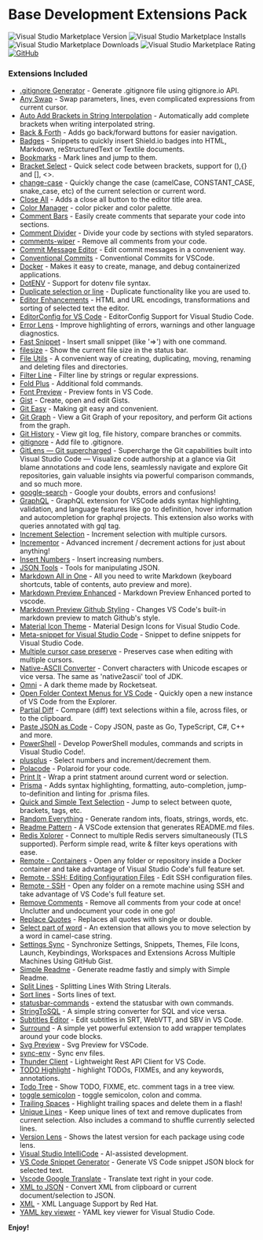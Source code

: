 # Base Development Extensions Pack

![Visual Studio Marketplace Version](https://img.shields.io/visual-studio-marketplace/v/littleCareless.dish-base-development-extensions-pack.svg?style=flat-square)
![Visual Studio Marketplace Installs](https://img.shields.io/visual-studio-marketplace/i/littleCareless.dish-base-development-extensions-pack.svg?style=flat-square)
![Visual Studio Marketplace Downloads](https://img.shields.io/visual-studio-marketplace/d/littleCareless.dish-base-development-extensions-pack.svg?style=flat-square)
![Visual Studio Marketplace Rating](https://img.shields.io/visual-studio-marketplace/r/littleCareless.dish-base-development-extensions-pack.svg?style=flat-square)
[![GitHub](https://img.shields.io/github/stars/ricardoemerson/dish-base-development-extensions-pack.svg?style=flat-square)](https://github.com/ricardoemerson/dish-base-development-extensions-pack)



### Extensions Included

- [.gitignore Generator](https:fcodezombiech.gitignore//marketplace.visualstudio.com/items?itemName=piotrpalarz.vscode-gitignore-generator) - Generate .gitignore file using gitignore.io API.
- [Any Swap](https://marketplace.visualstudio.com/items?itemName=wolray.any-swap) - Swap parameters, lines, even complicated expressions from current cursor.
- [Auto Add Brackets in String Interpolation](https://marketplace.visualstudio.com/items?itemName=aliariff.auto-add-brackets) - Automatically add complete brackets when writing interpolated string.
- [Back & Forth](https://marketplace.visualstudio.com/items?itemName=nick-rudenko.back-n-forth) - Adds go back/forward buttons for easier navigation.
- [Badges](https://marketplace.visualstudio.com/items?itemName=idleberg.badges) - Snippets to quickly insert Shield.io badges into HTML, Markdown, reStructuredText or Textile documents.
- [Bookmarks](https://marketplace.visualstudio.com/items?itemName=alefragnani.Bookmarks) - Mark lines and jump to them.
- [Bracket Select](https://marketplace.visualstudio.com/items?itemName=chunsen.bracket-select) - Quick select code between brackets, support for (),{} and [], <>.
- [change-case](https://marketplace.visualstudio.com/items?itemName=wmaurer.change-case) - Quickly change the case (camelCase, CONSTANT_CASE, snake_case, etc) of the current selection or current word.
- [Close All](https://marketplace.visualstudio.com/items?itemName=benjpas.close-all) - Adds a close all button to the editor title area.
- [Color Manager](https://marketplace.visualstudio.com/items?itemName=RoyAction.color-manager) - color picker and color palette.
- [Comment Bars](https://marketplace.visualstudio.com/items?itemName=zfzackfrost.commentbars) - Easily create comments that separate your code into sections.
- [Comment Divider](https://marketplace.visualstudio.com/items?itemName=stackbreak.comment-divider) - Divide your code by sections with styled separators.
- [comments-wiper](https://marketplace.visualstudio.com/items?itemName=Bruce.comments-wiper) - Remove all comments from your code.
- [Commit Message Editor](https://marketplace.visualstudio.com/items?itemName=adam-bender.commit-message-editor) - Edit commit messages in a convenient way.
- [Conventional Commits](https://marketplace.visualstudio.com/items?itemName=vivaxy.vscode-conventional-commits) - Conventional Commits for VSCode.
- [Docker](https://marketplace.visualstudio.com/items?itemName=ms-azuretools.vscode-docker) - Makes it easy to create, manage, and debug containerized applications.
- [DotENV](https://marketplace.visualstudio.com/items?itemName=mikestead.dotenv) - Support for dotenv file syntax.
- [Duplicate selection or line](https://marketplace.visualstudio.com/items?itemName=geeebe.duplicate) - Duplicate functionality like you are used to.
- [Editor Enhancements](https://marketplace.visualstudio.com/items?itemName=gurayyarar.editorenhancements) - HTML and URL encodings, transformations and sorting of selected text the editor.
- [EditorConfig for VS Code](https://marketplace.visualstudio.com/items?itemName=EditorConfig.EditorConfig) - EditorConfig Support for Visual Studio Code.
- [Error Lens](https://marketplace.visualstudio.com/items?itemName=usernamehw.errorlens) - Improve highlighting of errors, warnings and other language diagnostics.
- [Fast Snippet](https://marketplace.visualstudio.com/items?itemName=giyyapan.fast-snippet) - Insert small snippet (like '=>') with one command.
- [filesize](https://marketplace.visualstudio.com/items?itemName=mkxml.vscode-filesize) - Show the current file size in the status bar.
- [File Utils](https://marketplace.visualstudio.com/items?itemName=sleistner.vscode-fileutils) - A convenient way of creating, duplicating, moving, renaming and deleting files and directories.
- [Filter Line](https://marketplace.visualstudio.com/items?itemName=everettjf.filter-line) - Filter line by strings or regular expressions.
- [Fold Plus](https://marketplace.visualstudio.com/items?itemName=dakara.dakara-foldplus) - Additional fold commands.
- [Font Preview](https://marketplace.visualstudio.com/items?itemName=ctcuff.font-preview) - Preview fonts in VS Code.
- [Gist](https://marketplace.visualstudio.com/items?itemName=kenhowardpdx.vscode-gist) - Create, open and edit Gists.
- [Git Easy](https://marketplace.visualstudio.com/items?itemName=bibhasdn.git-easy) - Making git easy and convenient.
- [Git Graph](https://marketplace.visualstudio.com/items?itemName=mhutchie.git-graph) - View a Git Graph of your repository, and perform Git actions from the graph.
- [Git History](https://marketplace.visualstudio.com/items?itemName=donjayamanne.githistory) - View git log, file history, compare branches or commits.
- [gitignore](https://marketplace.visualstudio.com/items?itemName=michelemelluso.gitignore) - Add file to .gitignore.
- [GitLens — Git supercharged](https://marketplace.visualstudio.com/items?itemName=eamodio.gitlens) - Supercharge the Git capabilities built into Visual Studio Code — Visualize code authorship at a glance via Git blame annotations and code lens, seamlessly navigate and explore Git repositories, gain valuable insights via powerful comparison commands, and so much more.
- [google-search](https://marketplace.visualstudio.com/items?itemName=kameshkotwani.google-search) - Google your doubts, errors and confusions!
- [GraphQL](https://marketplace.visualstudio.com/items?itemName=Prisma.vscode-graphql) - GraphQL extension for VSCode adds syntax highlighting, validation, and language features like go to definition, hover information and autocompletion for graphql projects. This extension also works with queries annotated with gql tag.
- [Increment Selection](https://marketplace.visualstudio.com/items?itemName=albymor.increment-selection) - Increment selection with multiple cursors.
- [Incrementor](https://marketplace.visualstudio.com/items?itemName=nmsmith89.incrementor) - Advanced increment / decrement actions for just about anything!
- [Insert Numbers](https://marketplace.visualstudio.com/items?itemName=Asuka.insertnumbers) - Insert increasing numbers.
- [JSON Tools](https://marketplace.visualstudio.com/items?itemName=eriklynd.json-tools) - Tools for manipulating JSON.
- [Markdown All in One](https://marketplace.visualstudio.com/items?itemName=yzhang.markdown-all-in-one) - All you need to write Markdown (keyboard shortcuts, table of contents, auto preview and more).
- [Markdown Preview Enhanced](https://marketplace.visualstudio.com/items?itemName=shd101wyy.markdown-preview-enhanced) - Markdown Preview Enhanced ported to vscode.
- [Markdown Preview Github Styling](https://marketplace.visualstudio.com/items?itemName=bierner.markdown-preview-github-styles) - Changes VS Code's built-in markdown preview to match Github's style.
- [Material Icon Theme](https://marketplace.visualstudio.com/items?itemName=PKief.material-icon-theme) - Material Design Icons for Visual Studio Code.
- [Meta-snippet for Visual Studio Code](https://marketplace.visualstudio.com/items?itemName=wmontalvo.vsc-meta-snippet) - Snippet to define snippets for Visual Studio Code.
- [Multiple cursor case preserve](https://marketplace.visualstudio.com/items?itemName=Cardinal90.multi-cursor-case-preserve) - Preserves case when editing with multiple cursors.
- [Native-ASCII Converter](https://marketplace.visualstudio.com/items?itemName=cwan.native-ascii-converter) - Convert characters with Unicode escapes or vice versa. The same as 'native2ascii' tool of JDK.
- [Omni](https://marketplace.visualstudio.com/items?itemName=rocketseat.theme-omni) - A dark theme made by Rocketseat.
- [Open Folder Context Menus for VS Code](https://marketplace.visualstudio.com/items?itemName=chrisdias.vscode-opennewinstance) - Quickly open a new instance of VS Code from the Explorer.
- [Partial Diff](https://marketplace.visualstudio.com/items?itemName=ryu1kn.partial-diff) - Compare (diff) text selections within a file, across files, or to the clipboard.
- [Paste JSON as Code](https://marketplace.visualstudio.com/items?itemName=quicktype.quicktype) - Copy JSON, paste as Go, TypeScript, C#, C++ and more.
- [PowerShell](https://marketplace.visualstudio.com/items?itemName=ms-vscode.PowerShell) - Develop PowerShell modules, commands and scripts in Visual Studio Code!.
- [plusplus](https://marketplace.visualstudio.com/items?itemName=ksmithut.plusplus) - Select numbers and increment/decrement them.
- [Polacode](https://marketplace.visualstudio.com/items?itemName=pnp.polacode) - Polaroid for your code.
- [Print It](https://marketplace.visualstudio.com/items?itemName=bmalehorn.print-it) - Wrap a print statment around current word or selection.
- [Prisma](https://marketplace.visualstudio.com/items?itemName=Prisma.prisma) - Adds syntax highlighting, formatting, auto-completion, jump-to-definition and linting for .prisma files.
- [Quick and Simple Text Selection](https://marketplace.visualstudio.com/items?itemName=dbankier.vscode-quick-select) - Jump to select between quote, brackets, tags, etc.
- [Random Everything](https://marketplace.visualstudio.com/items?itemName=helixquar.randomeverything) - Generate random ints, floats, strings, words, etc.
- [Readme Pattern](https://marketplace.visualstudio.com/items?itemName=thomascsd.vscode-readme-pattern) - A VSCode extension that generates README.md files.
- [Redis Xplorer](https://marketplace.visualstudio.com/items?itemName=davidsekar.redis-xplorer) - Connect to multiple Redis servers simultaneously (TLS supported). Perform simple read, write & filter keys operations with ease.
- [Remote - Containers](https://marketplace.visualstudio.com/items?itemName=ms-vscode-remote.remote-containers) - Open any folder or repository inside a Docker container and take advantage of Visual Studio Code's full feature set.
- [Remote - SSH: Editing Configuration Files](https://marketplace.visualstudio.com/items?itemName=ms-vscode-remote.remote-ssh-edit) - Edit SSH configuration files.
- [Remote - SSH](https://marketplace.visualstudio.com/items?itemName=ms-vscode-remote.remote-ssh) - Open any folder on a remote machine using SSH and take advantage of VS Code's full feature set.
- [Remove Comments](https://marketplace.visualstudio.com/items?itemName=plibither8.remove-comments) - Remove all comments from your code at once! Unclutter and undocument your code in one go!
- [Replace Quotes](https://marketplace.visualstudio.com/items?itemName=edag94.replacequotes) - Replaces all quotes with single or double.
- [Select part of word](https://marketplace.visualstudio.com/items?itemName=mlewand.select-part-of-word) - An extension that allows you to move selection by a word in camel-case string.
- [Settings Sync](https://marketplace.visualstudio.com/items?itemName=Shan.code-settings-sync) - Synchronize Settings, Snippets, Themes, File Icons, Launch, Keybindings, Workspaces and Extensions Across Multiple Machines Using GitHub Gist.
- [Simple Readme](https://marketplace.visualstudio.com/items?itemName=maurodesouza.vscode-simple-readme) - Generate readme fastly and simply with Simple Readme.
- [Split Lines](https://marketplace.visualstudio.com/items?itemName=brainfit.split-lines) - Splitting Lines With String Literals.
- [Sort lines](https://marketplace.visualstudio.com/items?itemName=Tyriar.sort-lines) - Sorts lines of text.
- [statusbar-commands](https://marketplace.visualstudio.com/items?itemName=anweber.statusbar-commands) - extend the statusbar with own commands.
- [StringToSQL](https://marketplace.visualstudio.com/items?itemName=flpgdn.stringtosql) - A simple string converter for SQL and vice versa.
- [Subtitles Editor](https://marketplace.visualstudio.com/items?itemName=pepri.subtitles-editor) - Edit subtitles in SRT, WebVTT, and SBV in VS Code.
- [Surround](https://marketplace.visualstudio.com/items?itemName=yatki.vscode-surround) - A simple yet powerful extension to add wrapper templates around your code blocks.
- [Svg Preview](https://marketplace.visualstudio.com/items?itemName=SimonSiefke.svg-preview) - Svg Preview for VSCode.
- [sync-env](https://marketplace.visualstudio.com/items?itemName=dongido.sync-env) - Sync env files.
- [Thunder Client](https://marketplace.visualstudio.com/items?itemName=rangav.vscode-thunder-client) - Lightweight Rest API Client for VS Code.
- [TODO Highlight](https://marketplace.visualstudio.com/items?itemName=wayou.vscode-todo-highlight) - highlight TODOs, FIXMEs, and any keywords, annotations.
- [Todo Tree](https://marketplace.visualstudio.com/items?itemName=Gruntfuggly.todo-tree) - Show TODO, FIXME, etc. comment tags in a tree view.
- [toggle semicolon](https://marketplace.visualstudio.com/items?itemName=awesomektvn.toggle-semicolon) - toggle semicolon, colon and comma.
- [Trailing Spaces](https://marketplace.visualstudio.com/items?itemName=shardulm94.trailing-spaces) - Highlight trailing spaces and delete them in a flash!
- [Unique Lines](https://marketplace.visualstudio.com/items?itemName=bibhasdn.unique-lines) - Keep unique lines of text and remove duplicates from current selection. Also includes a command to shuffle currently selected lines.
- [Version Lens](https://marketplace.visualstudio.com/items?itemName=pflannery.vscode-versionlens) - Shows the latest version for each package using code lens.
- [Visual Studio IntelliCode](https://marketplace.visualstudio.com/items?itemName=VisualStudioExptTeam.vscodeintellicode) - AI-assisted development.
- [VS Code Snippet Generator](https://marketplace.visualstudio.com/items?itemName=dkultasev.vs-code-snippet-generator) - Generate VS Code snippet JSON block for selected text.
- [Vscode Google Translate](https://marketplace.visualstudio.com/items?itemName=funkyremi.vscode-google-translate) - Translate text right in your code.
- [XML to JSON](https://marketplace.visualstudio.com/items?itemName=buianhthang.xml2json) - Convert XML from clipboard or current document/selection to JSON.
- [XML](https://marketplace.visualstudio.com/items?itemName=redhat.vscode-xml) - XML Language Support by Red Hat.
- [YAML key viewer](https://marketplace.visualstudio.com/items?itemName=cybai.yaml-key-viewer) - YAML key viewer for Visual Studio Code.

**Enjoy!**
